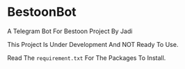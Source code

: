 # BestoonBot
A Telegram Bot For Bestoon Project By Jadi

This Project Is Under Development And NOT Ready To Use.

Read The `requirement.txt` For The Packages To Install.
